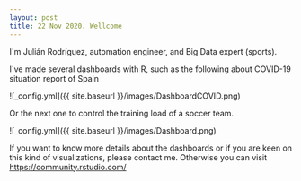 ```yaml
---
layout: post
title: 22 Nov 2020. Wellcome
---
```


I´m Julián Rodríguez, automation engineer, and Big Data expert (sports).

I´ve made several dashboards with R, such as the following about COVID-19 situation report of Spain

![_config.yml]({{ site.baseurl }}/images/DashboardCOVID.png)

Or the next one to control the training load of a soccer team.

![_config.yml]({{ site.baseurl }}/images/Dashboard.png)

If you want to know more details about the dashboards or if you are keen on this kind of visualizations, please contact me. Otherwise you can visit https://community.rstudio.com/
